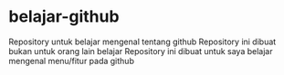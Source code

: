 # belajar-github
Repository untuk belajar mengenal tentang github
Repository ini dibuat bukan untuk orang lain belajar
Repository ini dibuat untuk saya belajar mengenal menu/fitur pada github
